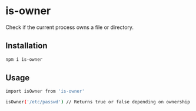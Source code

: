 # is-owner

Check if the current process owns a file or directory.


## Installation

```sh
npm i is-owner
```


## Usage

```sh
import isOwner from 'is-owner'

isOwner('/etc/passwd') // Returns true or false depending on ownership.
```
